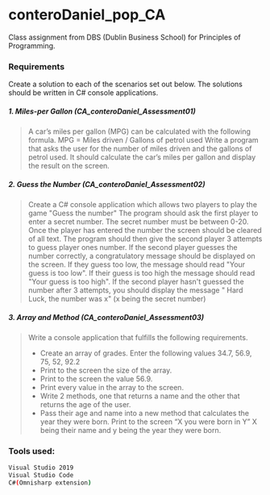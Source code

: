 # conteroDaniel_pop_CA

Class assignment from DBS (Dublin Business School) for Principles of Programming.

### Requirements 

Create a solution to each of the scenarios set out below. The solutions should be written in C# console applications. 


##### 1.	Miles-per Gallon (CA_conteroDaniel_Assessment01)

> A car’s miles per gallon (MPG) can be calculated with the following formula.
MPG = Miles driven / Gallons of petrol used
Write a program that asks the user for the number of miles driven and the gallons of petrol used.
It should calculate the car’s miles per gallon and display the result on the screen.

##### 2.	Guess the Number (CA_conteroDaniel_Assessment02)
> Create a C# console application which allows two players to play the game "Guess the number" 
The program should ask the first player to enter a secret number. The secret number must be between 0-20. Once the player has entered the number the screen should be cleared of all text. 
The program should then give the second player 3 attempts to guess player ones number. If the second player guesses the number correctly, a congratulatory message should be displayed on the screen.
If they guess too low, the message should read "Your guess is too low". If their guess is too high the message should read "Your guess is too high". 
If the second player hasn't guessed the number after 3 attempts, you should display the message " Hard Luck, the number was x" (x being the secret number)


##### 3.	Array and Method (CA_conteroDaniel_Assessment03)

> Write a console application that fulfills the following requirements. 
>
> *	Create an array of grades. Enter the following values 34.7, 56.9, 75, 52, 92.2
> *	Print to the screen the size of the array. 
> *	Print to the screen the value 56.9.
> *	Print every value in the array to the screen. 
> *	Write 2 methods, one that returns a name and the other that returns the age of the user.
> *	Pass their age and name into a new method that calculates the year they were born.  Print to the screen “X you were born in Y” X being their name and y being the year they were born. 

### Tools used:

  

```sh
Visual Studio 2019
Visual Studio Code
C#(Omnisharp extension)
```